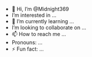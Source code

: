 - 👋 Hi, I’m @Midnight369
-  I’m interested in ...
- 🌱 I’m currently learning ...
-  I’m looking to collaborate on ...
- 📫 How to reach me ...
-  Pronouns: ...
- ⚡ Fun fact: ...

<!---
Midnight369/Midnight369 is a ✨ special ✨ repository because its `README.md` (this file) appears on your GitHub profile.
You can click the Preview link to take a look at your changes.
--->
